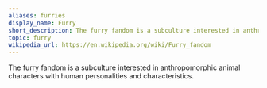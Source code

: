 ```yaml
---
aliases: furries
display_name: Furry
short_description: The furry fandom is a subculture interested in anthropomorphic animal characters with human personalities and characteristics.
topic: furry
wikipedia_url: https://en.wikipedia.org/wiki/Furry_fandom
---
```

The furry fandom is a subculture interested in anthropomorphic animal characters with human personalities and characteristics.

